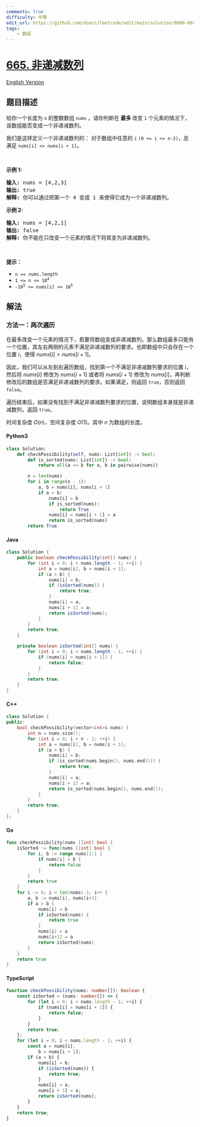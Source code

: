 ```yaml
---
comments: true
difficulty: 中等
edit_url: https://github.com/doocs/leetcode/edit/main/solution/0600-0699/0665.Non-decreasing%20Array/README.md
tags:
    - 数组
---
```


<!-- problem:start -->

# [665. 非递减数列](https://leetcode.cn/problems/non-decreasing-array)

[English Version](/solution/0600-0699/0665.Non-decreasing%20Array/README_EN.md)

## 题目描述

<!-- description:start -->

<p>给你一个长度为&nbsp;<code>n</code>&nbsp;的整数数组<meta charset="UTF-8" />&nbsp;<code>nums</code>&nbsp;，请你判断在 <strong>最多 </strong>改变&nbsp;<code>1</code> 个元素的情况下，该数组能否变成一个非递减数列。</p>

<p>我们是这样定义一个非递减数列的：&nbsp;对于数组中任意的&nbsp;<code>i</code> <code>(0 &lt;= i &lt;= n-2)</code>，总满足 <code>nums[i] &lt;= nums[i + 1]</code>。</p>

<p>&nbsp;</p>

<p><strong>示例 1:</strong></p>

<pre>
<strong>输入:</strong> nums = [4,2,3]
<strong>输出:</strong> true
<strong>解释:</strong> 你可以通过把第一个 4 变成 1 来使得它成为一个非递减数列。
</pre>

<p><strong>示例 2:</strong></p>

<pre>
<strong>输入:</strong> nums = [4,2,1]
<strong>输出:</strong> false
<strong>解释:</strong> 你不能在只改变一个元素的情况下将其变为非递减数列。
</pre>

<p>&nbsp;</p>

<p><strong>提示：</strong></p>
<meta charset="UTF-8" />

<ul>
	<li><code>n == nums.length</code></li>
	<li><code>1 &lt;= n &lt;= 10<sup>4</sup></code></li>
	<li><code>-10<sup>5</sup>&nbsp;&lt;= nums[i] &lt;= 10<sup>5</sup></code></li>
</ul>

<!-- description:end -->

## 解法

<!-- solution:start -->

### 方法一：两次遍历

在最多改变一个元素的情况下，若要将数组变成非递减数列，那么数组最多只能有一个位置，其左右两侧的元素不满足非递减数列的要求。也即数组中只会存在一个位置 $i$，使得 $nums[i] \gt nums[i+1]$。

因此，我们可以从左到右遍历数组，找到第一个不满足非递减数列要求的位置 $i$，然后将 $nums[i]$ 修改为 $nums[i+1]$ 或者将 $nums[i+1]$ 修改为 $nums[i]$，再判断修改后的数组是否满足非递减数列的要求。如果满足，则返回 `true`，否则返回 `false`。

遍历结束后，如果没有找到不满足非递减数列要求的位置，说明数组本身就是非递减数列，返回 `true`。

时间复杂度 $O(n)$，空间复杂度 $O(1)$。其中 $n$ 为数组的长度。

<!-- tabs:start -->

#### Python3

```python
class Solution:
    def checkPossibility(self, nums: List[int]) -> bool:
        def is_sorted(nums: List[int]) -> bool:
            return all(a <= b for a, b in pairwise(nums))

        n = len(nums)
        for i in range(n - 1):
            a, b = nums[i], nums[i + 1]
            if a > b:
                nums[i] = b
                if is_sorted(nums):
                    return True
                nums[i] = nums[i + 1] = a
                return is_sorted(nums)
        return True
```

#### Java

```java
class Solution {
    public boolean checkPossibility(int[] nums) {
        for (int i = 0; i < nums.length - 1; ++i) {
            int a = nums[i], b = nums[i + 1];
            if (a > b) {
                nums[i] = b;
                if (isSorted(nums)) {
                    return true;
                }
                nums[i] = a;
                nums[i + 1] = a;
                return isSorted(nums);
            }
        }
        return true;
    }

    private boolean isSorted(int[] nums) {
        for (int i = 0; i < nums.length - 1; ++i) {
            if (nums[i] > nums[i + 1]) {
                return false;
            }
        }
        return true;
    }
}
```

#### C++

```cpp
class Solution {
public:
    bool checkPossibility(vector<int>& nums) {
        int n = nums.size();
        for (int i = 0; i < n - 1; ++i) {
            int a = nums[i], b = nums[i + 1];
            if (a > b) {
                nums[i] = b;
                if (is_sorted(nums.begin(), nums.end())) {
                    return true;
                }
                nums[i] = a;
                nums[i + 1] = a;
                return is_sorted(nums.begin(), nums.end());
            }
        }
        return true;
    }
};
```

#### Go

```go
func checkPossibility(nums []int) bool {
	isSorted := func(nums []int) bool {
		for i, b := range nums[1:] {
			if nums[i] > b {
				return false
			}
		}
		return true
	}
	for i := 0; i < len(nums)-1; i++ {
		a, b := nums[i], nums[i+1]
		if a > b {
			nums[i] = b
			if isSorted(nums) {
				return true
			}
			nums[i] = a
			nums[i+1] = a
			return isSorted(nums)
		}
	}
	return true
}
```

#### TypeScript

```ts
function checkPossibility(nums: number[]): boolean {
    const isSorted = (nums: number[]) => {
        for (let i = 0; i < nums.length - 1; ++i) {
            if (nums[i] > nums[i + 1]) {
                return false;
            }
        }
        return true;
    };
    for (let i = 0; i < nums.length - 1; ++i) {
        const a = nums[i],
            b = nums[i + 1];
        if (a > b) {
            nums[i] = b;
            if (isSorted(nums)) {
                return true;
            }
            nums[i] = a;
            nums[i + 1] = a;
            return isSorted(nums);
        }
    }
    return true;
}
```

<!-- tabs:end -->

<!-- solution:end -->

<!-- problem:end -->
